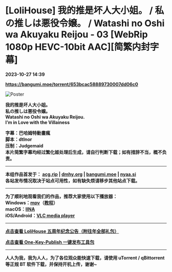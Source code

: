 # [LoliHouse] 我的推是坏人大小姐。 / 私の推しは悪役令嬢。 / Watashi no Oshi wa Akuyaku Reijou - 03 [WebRip 1080p HEVC-10bit AAC][简繁内封字幕]

**2023-10-27 14:39**

**https://bangumi.moe/torrent/653bcac58889730007dd06c0**

![Poster](https://wataoshi-anime.com/assets/images/top/mainimg_01.jpg)  

**我的推是坏人大小姐。**  
**私の推しは悪役令嬢。**  
**Watashi no Oshi wa Akuyaku Reijou.**  
**I’m in Love with the Villainess**  

**字幕：巴哈姆特動畫瘋**  
**脚本：dtlnor**  
**压制：Judgemaid**  
**本片简繁字幕均经过繁化姬处理后生成，请自行判断下载；如有措辞不当，概不负责。**  

* * *

**本组作品首发于： [acg.rip](https://acg.rip/?term=LoliHouse) | [dmhy.org](https://share.dmhy.org/topics/list?keyword=lolihouse) | [bangumi.moe](https://bangumi.moe/search/581be821ee98e9ca20730eae) | [nyaa.si](https://nyaa.si/?f=0&c=0_0&q=lolihouse)**  
**各站发布情况取决于站点可用性，如有缺失烦请移步其他站点下载。**  

* * *

**为了顺利地观看我们的作品，推荐大家使用以下播放器：**  
**Windows：[mpv](https://mpv.io/)（[教程](https://vcb-s.com/archives/7594)）**  
**macOS：[IINA](https://iina.io/)**  
**iOS/Android：[VLC media player](https://www.videolan.org/vlc/)**  

* * *

**[点击查看 LoliHouse 五周年纪念公告（附往年全部礼包）](https://share.dmhy.org/topics/view/599634_LoliHouse_LoliHouse_5th_Anniversary_Announcement.html)**

**[点击查看 One-Key-Publish 一键发布工具包](https://github.com/AmusementClub/OKP)**  

* * *

**人人为我，我为人人，为了各位观众能快速下载，请使用 uTorrent / qBittorrent 等正规 BT 软件下载，并保持开机上传，谢谢~**
